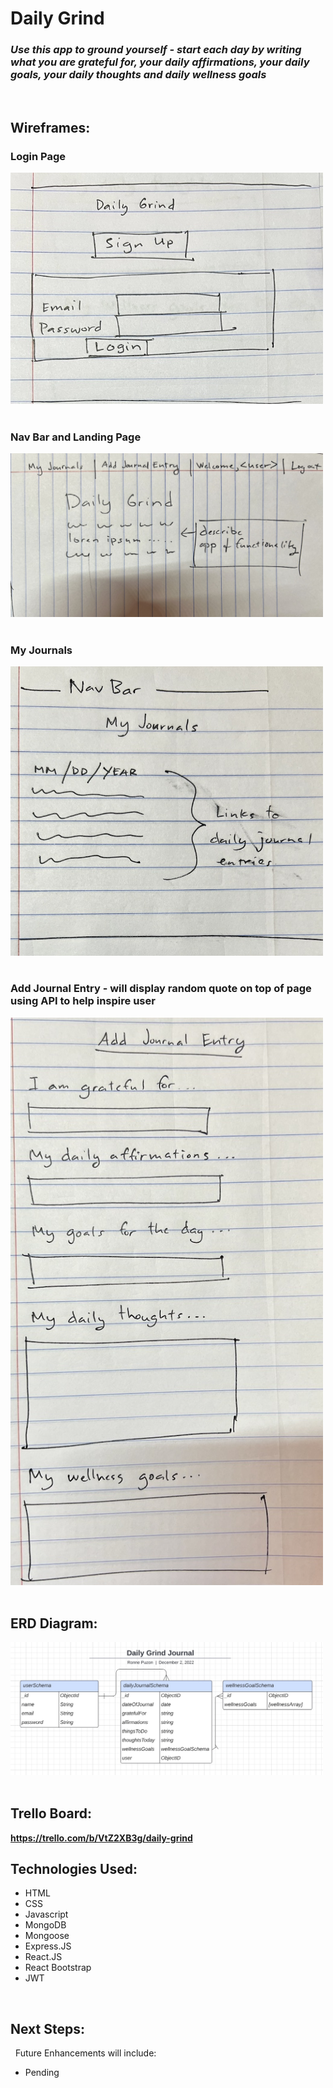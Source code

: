  # **Daily Grind**
 
 ### ***Use this app to ground yourself - start each day by writing what you are grateful for, your daily affirmations, your daily goals, your daily thoughts and daily wellness goals***
&nbsp;
## **Wireframes:**

### Login Page ###
<img src="images/loginPage.jpg" alt="drawing" width="500"/>
&nbsp;

### Nav Bar and Landing Page ###
<img src="images/navbar.jpg" alt="drawing" width="500"/>
&nbsp;

### My Journals ###
<img src="images/myJournals.jpg" alt="drawing" width="500"/>
&nbsp;

### Add Journal Entry - will display random quote on top of page using API to help inspire user ###
<img src="images/addJournalEntry.jpg" alt="drawing" width="500"/>
&nbsp;



## **ERD Diagram:**

<img src="images/dailygrindERD.jpg" alt="drawing" width="500"/>
&nbsp;

 

## **Trello Board:**

**https://trello.com/b/VtZ2XB3g/daily-grind** 


## **Technologies Used:**
- HTML
- CSS
- Javascript
- MongoDB
- Mongoose
- Express.JS
- React.JS
- React Bootstrap
- JWT


&nbsp;
## **Next Steps:**
&nbsp;
Future Enhancements will include:<br>
- Pending


